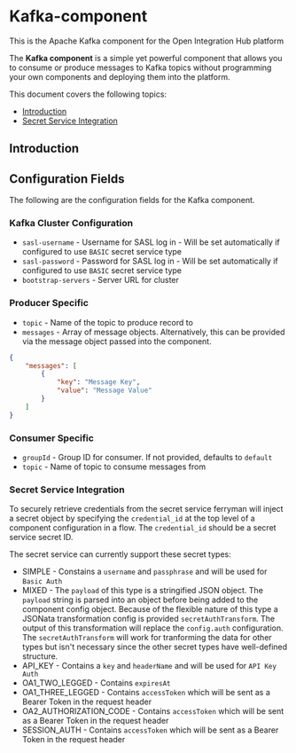 # Kafka-component

This is the Apache Kafka component for the Open Integration Hub platform

The **Kafka component** is a simple yet powerful component that allows you to consume or produce messages to Kafka topics without programming your own components and deploying them into the platform.

This document covers the following topics:

- [Introduction](#introduction)
- [Secret Service Integration](#secret-service-integration)

## Introduction

## Configuration Fields
The following are the configuration fields for the Kafka component. 

### Kafka Cluster Configuration
- `sasl-username` - Username for SASL log in - Will be set automatically if configured to use `BASIC` secret service type
- `sasl-password` - Password for SASL log in - Will be set automatically if configured to use `BASIC` secret service type
- `bootstrap-servers` - Server URL for cluster

### Producer Specific
- `topic` - Name of the topic to produce record to
- `messages` - Array of message objects. Alternatively, this can be provided via the message object passed into the component.
```json
{
	"messages": [
		{
			"key": "Message Key", 
			"value": "Message Value"
		}
	]
}
```

### Consumer Specific
- `groupId` - Group ID for consumer. If not provided, defaults to `default`
- `topic` - Name of topic to consume messages from

### Secret Service Integration

To securely retrieve credentials from the secret service ferryman will inject a secret object by specifying the `credential_id` at the top level of a component configuration in a flow.  The `credential_id` should be a secret service secret ID.

The secret service can currently support these secret types:
- SIMPLE - Constains a `username` and `passphrase` and will be used for `Basic Auth`
- MIXED - The `payload` of this type is a stringified JSON object. The `payload` string is parsed into an object before being added to the component config object. Because of the flexible nature of this type a JSONata transformation config is provided `secretAuthTransform`. The output of this transformation will replace the `config.auth` configuration.  The `secretAuthTransform` will work for tranforming the data for other types but isn't necessary since the other secret types have well-defined structure.
- API_KEY - Contains a `key` and `headerName` and will be used for `API Key Auth`
- OA1_TWO_LEGGED - Contains `expiresAt`
- OA1_THREE_LEGGED - Contains `accessToken` which will be sent as a Bearer Token in the request header
- OA2_AUTHORIZATION_CODE - Contains `accessToken` which will be sent as a Bearer Token in the request header
- SESSION_AUTH - Contains `accessToken` which will be sent as a Bearer Token in the request header
